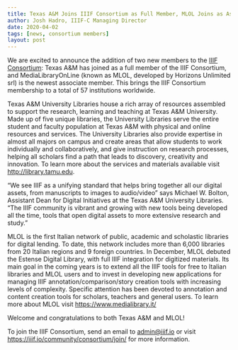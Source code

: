 ```yaml
---
title: Texas A&M Joins IIIF Consortium as Full Member, MLOL Joins as Associate Member
author: Josh Hadro, IIIF-C Managing Director
date: 2020-04-02
tags: [news, consortium members]
layout: post
---
```


We are excited to announce the addition of two new members to the [IIIF Consortium][consortium]: Texas A&M has joined as a full member of the IIIF Consortium, and MediaLibraryOnLine (known as MLOL, developed by Horizons Unlimited srl) is the newest associate member. This brings the IIIF Consortium membership to a total of 57 institutions worldwide.

Texas A&M University Libraries house a rich array of resources assembled to support the research, learning and teaching at Texas A&M University. Made up of five unique libraries, the University Libraries serve the entire student and faculty population at Texas A&M with physical and online resources and services. The University Libraries also provide expertise in almost all majors on campus and create areas that allow students to work individually and collaboratively, and give instruction on research processes, helping all scholars find a path that leads to discovery, creativity and innovation. To learn more about the services and materials available visit <http://library.tamu.edu>.

“We see IIIF as a unifying standard that helps bring together all our digital assets, from manuscripts to images to audio/video” says Michael W. Bolton, Assistant Dean for Digital Initiatives at the Texas A&M University Libraries.  “The IIIF community is vibrant and growing with new tools being developed all the time, tools that open digital assets to more extensive research and study.”

MLOL is the first Italian network of public, academic and scholastic libraries for digital lending. To date, this network includes more than 6,000 libraries from 20 Italian regions and 9 foreign countries. In December, MLOL debuted the Estense Digital Library, with full IIIF integration for digitized materials. Its main goal in the coming years is to extend all the IIIF tools for free to Italian libraries and MLOL users and to invest in developing new applications for managing IIIF annotation/comparison/story creation tools with increasing levels of complexity. Specific attention has been devoted to annotation and content creation tools for scholars, teachers and general users. To learn more about MLOL visit <https://www.medialibrary.it/>

Welcome and congratulations to both Texas A&M and MLOL!

To join the IIIF Consortium, send an email to [admin@iiif.io](mailto:admin@iiif.io) or visit <https://iiif.io/community/consortium/join/> for more information.

[consortium]: https://iiif.io/community/consortium/
